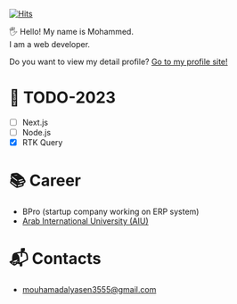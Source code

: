 [![Hits](https://hits.seeyoufarm.com/api/count/incr/badge.svg?url=https%3A%2F%2Fgithub.com%2Fowjs3901&count_bg=%2379C83D&title_bg=%23555555&icon=&icon_color=%23E7E7E7&title=hits&edge_flat=false)](https://hits.seeyoufarm.com)

🖐 Hello! My name is Mohammed.  
I am a web developer.

Do you want to view my detail profile?
[Go to my profile site!](https://mohammed-alyaseen.github.io/portfolio/)

# 📝 TODO-2023 

- [ ] Next.js
- [ ] Node.js 
- [x] RTK Query

# 📚 Career
- BPro (startup company working on ERP system) 
- [Arab International University (AIU)](https://www.aiu.edu.sy/)

# 📬 Contacts
- mouhamadalyasen3555@gmail.com
